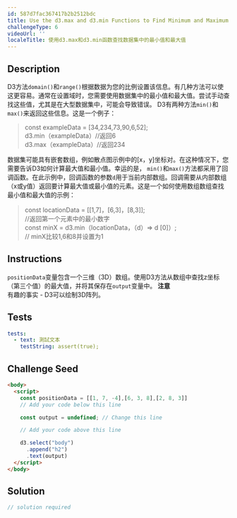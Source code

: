 ```yaml
---
id: 587d7fac367417b2b2512bdc
title: Use the d3.max and d3.min Functions to Find Minimum and Maximum Values in a Dataset
challengeType: 6
videoUrl: ''
localeTitle: 使用d3.max和d3.min函数查找数据集中的最小值和最大值
---
```


## Description
<section id="description"> D3方法<code>domain()</code>和<code>range()</code>根据数据为您的比例设置该信息。有几种方法可以使这更容易。通常在设置域时，您需要使用数据集中的最小值和最大值。尝试手动查找这些值，尤其是在大型数据集中，可能会导致错误。 D3有两种方法<code>min()</code>和<code>max()</code>来返回这些信息。这是一个例子： <blockquote> const exampleData = [34,234,73,90,6,52]; <br> d3.min（exampleData）//返回6 <br> d3.max（exampleData）//返回234 </blockquote>数据集可能具有嵌套数组，例如散点图示例中的[x，y]坐标对。在这种情况下，您需要告诉D3如何计算最大值和最小值。幸运的是， <code>min()</code>和<code>max()</code>方法都采用了回调函数。在此示例中，回调函数的参数<code>d</code>用于当前内部数组。回调需要从内部数组（x或y值）返回要计算最大值或最小值的元素。这是一个如何使用数组数组查找最小值和最大值的示例： <blockquote> const locationData = [[1,7]，[6,3]，[8,3]]; <br> //返回第一个元素中的最小数字<br> const minX = d3.min（locationData，（d）=&gt; d [0]）; <br> // minX比较1,6和8并设置为1 </blockquote></section>

## Instructions
<section id="instructions"> <code>positionData</code>变量包含一个三维（3D）数组。使用D3方法从数组中查找z坐标（第三个值）的最大值，并将其保存在<code>output</code>变量中。 <strong>注意</strong> <br>有趣的事实 -  D3可以绘制3D阵列。 </section>

## Tests
<section id='tests'>

```yml
tests:
  - text: 測試文本
    testString: assert(true);

```

</section>

## Challenge Seed
<section id='challengeSeed'>

<div id='html-seed'>

```html
<body>
  <script>
    const positionData = [[1, 7, -4],[6, 3, 8],[2, 8, 3]]
    // Add your code below this line

    const output = undefined; // Change this line

    // Add your code above this line

    d3.select("body")
      .append("h2")
      .text(output)
  </script>
</body>

```

</div>



</section>

## Solution
<section id='solution'>

```js
// solution required
```
</section>
